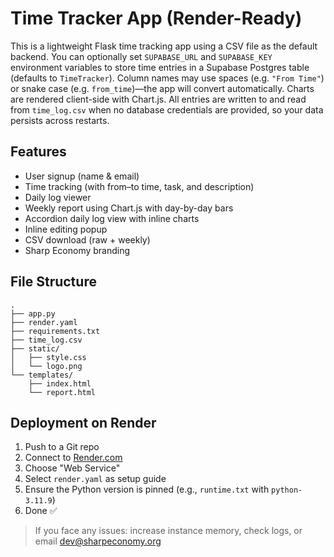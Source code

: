 # Time Tracker App (Render-Ready)

This is a lightweight Flask time tracking app using a CSV file as the default
backend. You can optionally set `SUPABASE_URL` and `SUPABASE_KEY` environment
variables to store time entries in a Supabase Postgres table (defaults to
`TimeTracker`). Column names may use spaces (e.g. `"From Time"`) or snake case
(e.g. `from_time`)—the app will convert automatically. Charts are rendered
client-side with Chart.js. All entries are written to and read from
`time_log.csv` when no database credentials are provided, so your data persists
across restarts.

## Features
- User signup (name & email)
- Time tracking (with from–to time, task, and description)
- Daily log viewer
- Weekly report using Chart.js with day-by-day bars
- Accordion daily log view with inline charts
- Inline editing popup
- CSV download (raw + weekly)
- Sharp Economy branding

## File Structure
```
.
├── app.py
├── render.yaml
├── requirements.txt
├── time_log.csv
├── static/
│   ├── style.css
│   └── logo.png
└── templates/
    ├── index.html
    └── report.html
```

## Deployment on Render
1. Push to a Git repo
2. Connect to [Render.com](https://render.com/)
3. Choose "Web Service"
4. Select `render.yaml` as setup guide
5. Ensure the Python version is pinned (e.g., `runtime.txt` with `python-3.11.9`)
6. Done ✅

> If you face any issues: increase instance memory, check logs, or email dev@sharpeconomy.org
